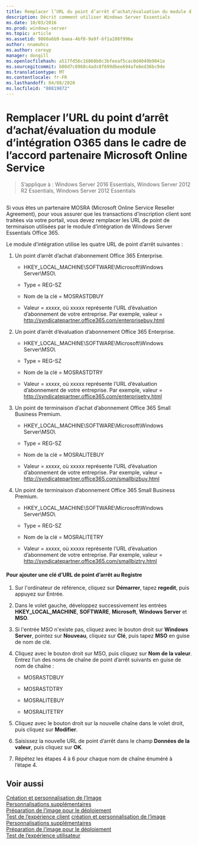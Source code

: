 ```yaml
---
title: Remplacer l’URL du point d’arrêt d’achat/évaluation du module d’intégration O365 dans le cadre de l’accord partenaire Microsoft Online Service
description: Décrit comment utiliser Windows Server Essentials
ms.date: 10/03/2016
ms.prod: windows-server
ms.topic: article
ms.assetid: 9860a6b9-baea-4bf0-9a9f-6f1a288f996e
author: nnamuhcs
ms.author: coreyp
manager: dongill
ms.openlocfilehash: a517fd56c16860b0c3bfeeaf5cac0d4049b9041e
ms.sourcegitcommit: b00d7c8968c4adc8f699dbee694afe6ed36bc9de
ms.translationtype: MT
ms.contentlocale: fr-FR
ms.lasthandoff: 04/08/2020
ms.locfileid: "80819872"
---
```

# <a name="replace-o365-integration-module-buy-try-endpoint-url-in-support-of-microsoft-online-service-reseller-agreement"></a>Remplacer l’URL du point d’arrêt d’achat/évaluation du module d’intégration O365 dans le cadre de l’accord partenaire Microsoft Online Service

>S’applique à : Windows Server 2016 Essentials, Windows Server 2012 R2 Essentials, Windows Server 2012 Essentials

##  <a name="BKMK_O365"></a>   
 Si vous êtes un partenaire MOSRA (Microsoft Online Service Reseller Agreement), pour vous assurer que les transactions d’inscription client sont traitées via votre portail, vous devez remplacer les URL de point de terminaison utilisées par le module d’intégration de Windows Server Essentials Office 365.  
  
 Le module d’intégration utilise les quatre URL de point d’arrêt suivantes :  
  
1.  Un point d’arrêt d’achat d’abonnement Office 365 Enterprise.  
  
    -   HKEY_LOCAL_MACHINE\SOFTWARE\Microsoft\Windows Server\MSO\  
  
    -   Type = REG-SZ  
  
    -   Nom de la clé = MOSRASTDBUY  
  
    -   Valeur = *xxxxx*, où xxxxx représente l’URL d’évaluation d’abonnement de votre entreprise. Par exemple, valeur = http://syndicatepartner.office365.com/enterprisebuy.html  
  
2.  Un point d’arrêt d’évaluation d’abonnement Office 365 Enterprise.  
  
    -   HKEY_LOCAL_MACHINE\SOFTWARE\Microsoft\Windows Server\MSO\  
  
    -   Type = REG-SZ  
  
    -   Nom de la clé = MOSRASTDTRY  
  
    -   Valeur = *xxxxx*, où xxxxx représente l’URL d’évaluation d’abonnement de votre entreprise. Par exemple, valeur = http://syndicatepartner.office365.com/enterprisetry.html  
  
3.  Un point de terminaison d’achat d’abonnement Office 365 Small Business Premium.  
  
    -   HKEY_LOCAL_MACHINE\SOFTWARE\Microsoft\Windows Server\MSO\  
  
    -   Type = REG-SZ  
  
    -   Nom de la clé = MOSRALITEBUY  
  
    -   Valeur = *xxxxx*, où xxxxx représente l’URL d’évaluation d’abonnement de votre entreprise. Par exemple, valeur = http://syndicatepartner.office365.com/smallbizbuy.html  
  
4.  Un point de terminaison d’abonnement Office 365 Small Business Premium.  
  
    -   HKEY_LOCAL_MACHINE\SOFTWARE\Microsoft\Windows Server\MSO\  
  
    -   Type = REG-SZ  
  
    -   Nom de la clé = MOSRALITETRY  
  
    -   Valeur = *xxxxx*, où xxxxx représente l’URL d’évaluation d’abonnement de votre entreprise. Par exemple, valeur = http://syndicatepartner.office365.com/smallbiztry.html  
  
#### <a name="to-add-an-endpoint-url-key-to-the-registry"></a>Pour ajouter une clé d’URL de point d’arrêt au Registre  
  
1.  Sur l'ordinateur de référence, cliquez sur **Démarrer**, tapez **regedit**, puis appuyez sur Entrée.  
  
2.  Dans le volet gauche, développez successivement les entrées **HKEY_LOCAL_MACHINE**, **SOFTWARE**, **Microsoft**, **Windows Server** et **MSO**.  
  
3.  Si l'entrée MSO n'existe pas, cliquez avec le bouton droit sur **Windows Server**, pointez sur **Nouveau**, cliquez sur **Clé**, puis tapez **MSO** en guise de nom de clé.  
  
4.  Cliquez avec le bouton droit sur MSO, puis cliquez sur **Nom de la valeur**. Entrez l’un des noms de chaîne de point d’arrêt suivants en guise de nom de chaîne :  
  
    -   MOSRASTDBUY  
  
    -   MOSRASTDTRY  
  
    -   MOSRALITEBUY  
  
    -   MOSRALITETRY  
  
5.  Cliquez avec le bouton droit sur la nouvelle chaîne dans le volet droit, puis cliquez sur **Modifier**.  
  
6.  Saisissez la nouvelle URL de point d’arrêt dans le champ **Données de la valeur**, puis cliquez sur **OK**.  
  
7.  Répétez les étapes 4 à 6 pour chaque nom de chaîne énuméré à l’étape 4.  
  
## <a name="see-also"></a>Voir aussi  

 [Création et personnalisation de l’Image](Creating-and-Customizing-the-Image.md)   
 [Personnalisations supplémentaires](Additional-Customizations.md)   
 [Préparation de l’image pour le déploiement](Preparing-the-Image-for-Deployment.md)   
 [Test de l’expérience client](Testing-the-Customer-Experience.md) [création et personnalisation de l’image](../install/Creating-and-Customizing-the-Image.md)   
 [Personnalisations supplémentaires](../install/Additional-Customizations.md)   
 [Préparation de l’image pour le déploiement](../install/Preparing-the-Image-for-Deployment.md)   
 [Test de l’expérience utilisateur](../install/Testing-the-Customer-Experience.md)

